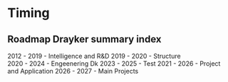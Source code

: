 # Timing
## Roadmap Drayker summary index 
 

2012 - 2019 - Intelligence and R&D
2019 - 2020 -  Structure  
2020 - 2024 - Engeenering Dk
2023 - 2025 - Test
2021 - 2026 - Project and Application
2026 - 2027 - Main Projects  

 

